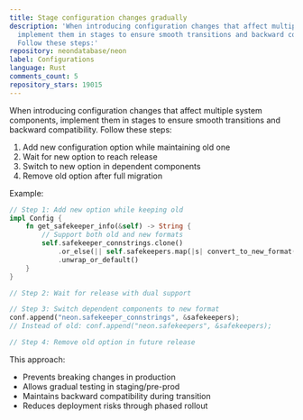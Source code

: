 ```yaml
---
title: Stage configuration changes gradually
description: 'When introducing configuration changes that affect multiple system components,
  implement them in stages to ensure smooth transitions and backward compatibility.
  Follow these steps:'
repository: neondatabase/neon
label: Configurations
language: Rust
comments_count: 5
repository_stars: 19015
---
```


When introducing configuration changes that affect multiple system components, implement them in stages to ensure smooth transitions and backward compatibility. Follow these steps:

1. Add new configuration option while maintaining old one
2. Wait for new option to reach release
3. Switch to new option in dependent components
4. Remove old option after full migration

Example:
```rust
// Step 1: Add new option while keeping old
impl Config {
    fn get_safekeeper_info(&self) -> String {
        // Support both old and new formats
        self.safekeeper_connstrings.clone()
            .or_else(|| self.safekeepers.map(|s| convert_to_new_format(s)))
            .unwrap_or_default()
    }
}

// Step 2: Wait for release with dual support

// Step 3: Switch dependent components to new format
conf.append("neon.safekeeper_connstrings", &safekeepers);
// Instead of old: conf.append("neon.safekeepers", &safekeepers);

// Step 4: Remove old option in future release
```

This approach:
- Prevents breaking changes in production
- Allows gradual testing in staging/pre-prod
- Maintains backward compatibility during transition
- Reduces deployment risks through phased rollout
